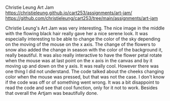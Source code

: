 Christie Leung Art Jam
 https://christieleung.github.io/cart253/assignments/art-jam/
 https://github.com/christieleung/cart253/tree/main/assignments/art-jam


Christie Leung's Art Jam was very interesting. The nice image in the middle with the flowing black hair really gave her a nice serene look. It was especially interesting to be able to change the color of the sky depending on the moving of the mouse on the x axis. The change of the flowers to snow also added the change in season with the color of the background it, really beautiful. It was also really interactive to have the flower petal rotate when the mouse was at last point on the x axis in the canvas and by it moving up and down on the y axis. It was really cool. However there was one thing I did not understand. The code talked about the cheeks changing color when the mouse was pressed, but that was not the case. I don't know if the code was off or of something went wrong. It was a bit disappoint to read the code and see that cool function, only for it not to work. Besides that overall the Artjam was beautifully done.


